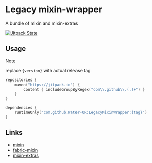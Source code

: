 # Legacy mixin-wrapper

A bundle of mixin and mixin-extras

[![Jitpack State](https://jitpack.io/v/Water-OR/LegacyMixinWrapper.svg)](https://jitpack.io/#Water-OR/LegacyMixinWrapper)

## Usage

> [!NOTE]
> replace `{version}` with actual release tag

```kotlin
repositories {
    maven("https://jitpack.io") {
        content { includeGroupByRegex("com\\.github\\.(.)+") }
    }
}

dependencies {
    runtimeOnly("com.github.Water-OR:LegacyMixinWrapper:{tag}")
}
```

## Links
- [mixin](https://github.com/SpongePowered/Mixin)
- [fabric-mixin](https://github.com/FabricMC/Mixin)
- [mixin-extras](https://github.com/LlamaLad7/MixinExtras)